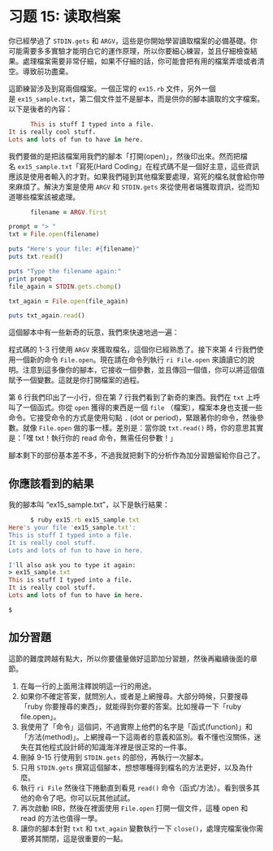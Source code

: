 # 习题 15: 读取档案

你已經學過了 `STDIN.gets` 和 `ARGV`，這些是你開始學習讀取檔案的必備基礎。你可能需要多多實驗才能明白它的運作原理，所以你要細心練習，並且仔細檢查結果。處理檔案需要非常仔細，如果不仔細的話，你可能會把有用的檔案弄壞或者清空。導致前功盡棄。

這節練習涉及到寫兩個檔案。一個正常的 `ex15.rb` 文件，另外一個是 `ex15_sample.txt`，第二個文件並不是腳本，而是供你的腳本讀取的文字檔案。以下是後者的內容：

```rb
      This is stuff I typed into a file.
It is really cool stuff.
Lots and lots of fun to have in here.

```

我們要做的是把該檔案用我們的腳本「打開(open)」，然後印出來。然而把檔名 `ex15_sample.txt`「寫死(Hard Coding」在程式碼不是一個好主意，這些資訊應該是使用者輸入的才對。如果我們碰到其他檔案要處理，寫死的檔名就會給你帶來麻煩了。解決方案是使用 `ARGV` 和 `STDIN.gets` 來從使用者端獲取資訊，從而知道哪些檔案該被處理。

```rb
      filename = ARGV.first

prompt = "> "
txt = File.open(filename)

puts "Here's your file: #{filename}"
puts txt.read()

puts "Type the filename again:"
print prompt
file_again = STDIN.gets.chomp()

txt_again = File.open(file_again)

puts txt_again.read()

```

這個腳本中有一些新奇的玩意，我們來快速地過一遍：

程式碼的 1-3 行使用 `ARGV` 來獲取檔名，這個你已經熟悉了。接下來第 4 行我們使用一個新的命令 `File.open`。現在請在命令列執行 `ri File.open` 來讀讀它的說明。注意到這多像你的腳本，它接收一個參數，並且傳回一個值，你可以將這個值賦予一個變數。這就是你打開檔案的過程。

第 6 行我們印出了一小行，但在第 7 行我們看到了新奇的東西。我們在 `txt` 上呼叫了一個函式。你從 `open` 獲得的東西是一個 `file` （檔案），檔案本身也支援一些命令。它接受命令的方式是使用句點 `.` (dot or period)，緊跟著你的命令，然後參數。就像 `File.open` 做的事一樣。差別是：當你說 `txt.read()` 時，你的意思其實是：「嘿 txt！執行你的 read 命令，無需任何參數！」

腳本剩下的部份基本差不多，不過我就把剩下的分析作為加分習題留給你自己了。

## 你應該看到的結果

我的腳本叫 “ex15_sample.txt”，以下是執行結果：

```rb
      $ ruby ex15.rb ex15_sample.txt 
Here's your file 'ex15_sample.txt':
This is stuff I typed into a file.
It is really cool stuff.
Lots and lots of fun to have in here.

I'll also ask you to type it again:
> ex15_sample.txt
This is stuff I typed into a file.
It is really cool stuff.
Lots and lots of fun to have in here.

$

```

## 加分習題

這節的難度跨越有點大，所以你要儘量做好這節加分習題，然後再繼續後面的章節。

1.  在每一行的上面用注釋說明這一行的用途。
2.  如果你不確定答案，就問別人，或者是上網搜尋。大部分時候，只要搜尋「ruby 你要搜尋的東西」，就能得到你要的答案。比如搜尋一下「ruby file.open」。
3.  我使用了「命令」這個詞，不過實際上他們的名字是「函式(function)」和「方法(method)」。上網搜尋一下這兩者的意義和區別。看不懂也沒關係，迷失在其他程式設計師的知識海洋裡是很正常的一件事。
4.  刪掉 9-15 行使用到 `STDIN.gets` 的部份，再執行一次腳本。
5.  只用 `STDIN.gets` 撰寫這個腳本，想想哪種得到檔名的方法更好，以及為什麼。
6.  執行 `ri File` 然後往下捲動直到看見 `read()` 命令（函式/方法）。看到很多其他的命令了吧。你可以玩其他試試。
7.  再次啟動 IRB，然後在裡面使用 `File.open` 打開一個文件，這種 open 和 read 的方法也值得一學。
8.  讓你的腳本針對 `txt` 和 `txt_again` 變數執行一下 `close()`，處理完檔案後你需要將其關閉，這是很重要的一點。
